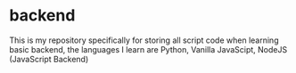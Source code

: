 # backend
This is my repository specifically for storing all script code when learning basic backend, the languages ​​I learn are Python, Vanilla JavaScipt, NodeJS (JavaScript Backend)
